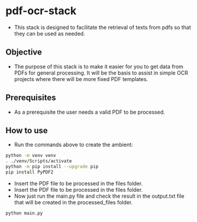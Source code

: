 # pdf-ocr-stack
* This stack is designed to facilitate the retrieval of texts from pdfs so that they can be used as needed.

## Objective
* The purpose of this stack is to make it easier for you to get data from PDFs for general processing. It will be the basis to assist in simple OCR projects where there will be more fixed PDF templates.

## Prerequisites
* As a prerequisite the user needs a valid PDF to be processed.

## How to use
* Run the commands above to create the ambient:
```bash
python -m venv venv
. ./venv/Scripts/activate
python -m pip install --upgrade pip
pip install PyPDF2
```
* Insert the PDF file to be processed in the files folder.
* Insert the PDF file to be processed in the files folder.
* Now just run the main.py file and check the result in the output.txt file that will be created in the processed_files folder.
```bash
python main.py
```